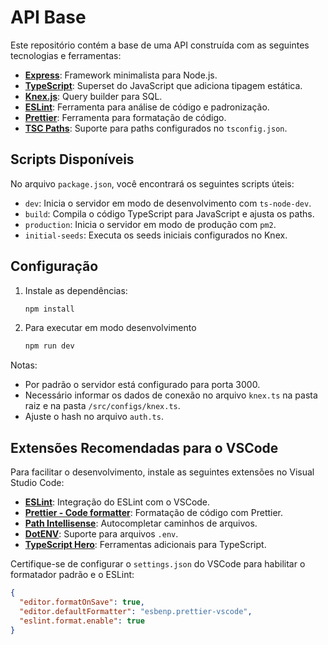 # API Base

Este repositório contém a base de uma API construída com as seguintes tecnologias e ferramentas:

- **[Express](https://expressjs.com/)**: Framework minimalista para Node.js.
- **[TypeScript](https://www.typescriptlang.org/)**: Superset do JavaScript que adiciona tipagem estática.
- **[Knex.js](https://knexjs.org/)**: Query builder para SQL.
- **[ESLint](https://eslint.org/)**: Ferramenta para análise de código e padronização.
- **[Prettier](https://prettier.io/)**: Ferramenta para formatação de código.
- **[TSC Paths](https://github.com/dividab/tscpaths)**: Suporte para paths configurados no `tsconfig.json`.

## Scripts Disponíveis

No arquivo `package.json`, você encontrará os seguintes scripts úteis:

- `dev`: Inicia o servidor em modo de desenvolvimento com `ts-node-dev`.
- `build`: Compila o código TypeScript para JavaScript e ajusta os paths.
- `production`: Inicia o servidor em modo de produção com `pm2`.
- `initial-seeds`: Executa os seeds iniciais configurados no Knex.

## Configuração

1. Instale as dependências:
    ```bash
    npm install
    ```

2. Para executar em modo desenvolvimento
    ```bash
    npm run dev
    ```

Notas:
- Por padrão o servidor está configurado para porta 3000.
- Necessário informar os dados de conexão no arquivo `knex.ts` na pasta raiz e na pasta `/src/configs/knex.ts`.
- Ajuste o hash no arquivo `auth.ts`.


## Extensões Recomendadas para o VSCode

Para facilitar o desenvolvimento, instale as seguintes extensões no Visual Studio Code:

- **[ESLint](https://marketplace.visualstudio.com/items?itemName=dbaeumer.vscode-eslint)**: Integração do ESLint com o VSCode.
- **[Prettier - Code formatter](https://marketplace.visualstudio.com/items?itemName=esbenp.prettier-vscode)**: Formatação de código com Prettier.
- **[Path Intellisense](https://marketplace.visualstudio.com/items?itemName=christian-kohler.path-intellisense)**: Autocompletar caminhos de arquivos.
- **[DotENV](https://marketplace.visualstudio.com/items?itemName=mikestead.dotenv)**: Suporte para arquivos `.env`.
- **[TypeScript Hero](https://marketplace.visualstudio.com/items?itemName=rbbit.typescript-hero)**: Ferramentas adicionais para TypeScript.

Certifique-se de configurar o `settings.json` do VSCode para habilitar o formatador padrão e o ESLint:

```json
{
  "editor.formatOnSave": true,
  "editor.defaultFormatter": "esbenp.prettier-vscode",
  "eslint.format.enable": true
}
```



